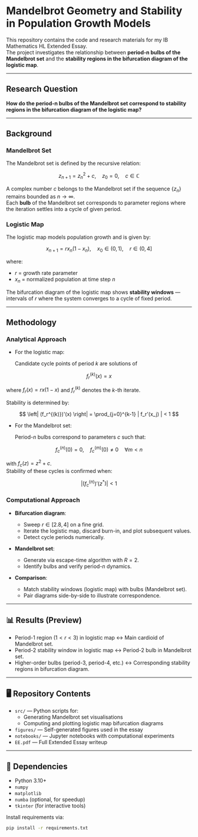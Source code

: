 # Mandelbrot Geometry and Stability in Population Growth Models

This repository contains the code and research materials for my IB Mathematics HL Extended Essay.  
The project investigates the relationship between **period-n bulbs of the Mandelbrot set** and the **stability regions in the bifurcation diagram of the logistic map**.

---

## Research Question

**How do the period-n bulbs of the Mandelbrot set correspond to stability regions in the bifurcation diagram of the logistic map?**

---

## Background

### Mandelbrot Set

The Mandelbrot set is defined by the recursive relation:

$$
z_{n+1} = z_n^2 + c, \quad z_0 = 0, \quad c \in \mathbb{C}
$$

A complex number $c$ belongs to the Mandelbrot set if the sequence $\{z_n\}$ remains bounded as $n \to \infty$.  
Each **bulb** of the Mandelbrot set corresponds to parameter regions where the iteration settles into a cycle of given period.

### Logistic Map

The logistic map models population growth and is given by:

$$
x_{n+1} = r x_n (1 - x_n), \quad x_0 \in (0,1), \quad r \in (0,4]
$$

where:
- $r$ = growth rate parameter  
- $x_n$ = normalized population at time step $n$

The bifurcation diagram of the logistic map shows **stability windows** — intervals of $r$ where the system converges to a cycle of fixed period.

---

## Methodology

### Analytical Approach

- For the logistic map:

  Candidate cycle points of period $k$ are solutions of

$$
f_r ^{(k)}(x) = x
$$

where $f_r(x) = r x (1-x)$ and $f_r^{(k)}$ denotes the $k$-th iterate.

  Stability is determined by:

$$
\left| (f_r^{(k)})'(x) \right| = \prod_{j=0}^{k-1} | f_r'(x_j) | < 1
$$

- For the Mandelbrot set:

  Period-$n$ bulbs correspond to parameters $c$ such that:

$$
f_c^{(n)}(0) = 0, \quad f_c^{(m)}(0) \neq 0 \quad \forall m < n
$$

  with $f_c(z) = z^2 + c$.  
  Stability of these cycles is confirmed when:

$$
\left| (f_c^{(n)})'(z^*) \right| < 1
$$

### Computational Approach

- **Bifurcation diagram**:
  - Sweep $r \in [2.8, 4]$ on a fine grid.
  - Iterate the logistic map, discard burn-in, and plot subsequent values.
  - Detect cycle periods numerically.

- **Mandelbrot set**:
  - Generate via escape-time algorithm with $R = 2$.
  - Identify bulbs and verify period-$n$ dynamics.

- **Comparison**:
  - Match stability windows (logistic map) with bulbs (Mandelbrot set).
  - Pair diagrams side-by-side to illustrate correspondence.

---

## 📊 Results (Preview)

- Period-1 region ($1 < r < 3$) in logistic map ↔ Main cardioid of Mandelbrot set.  
- Period-2 stability window in logistic map ↔ Period-2 bulb in Mandelbrot set.  
- Higher-order bulbs (period-3, period-4, etc.) ↔ Corresponding stability regions in bifurcation diagram.

---

## 🖥️ Repository Contents

- `src/` — Python scripts for:
  - Generating Mandelbrot set visualisations
  - Computing and plotting logistic map bifurcation diagrams
- `figures/` — Self-generated figures used in the essay
- `notebooks/` — Jupyter notebooks with computational experiments
- `EE.pdf` — Full Extended Essay writeup

---

## 🔧 Dependencies

- Python 3.10+
- `numpy`
- `matplotlib`
- `numba` (optional, for speedup)
- `tkinter` (for interactive tools)

Install requirements via:

```bash
pip install -r requirements.txt
